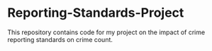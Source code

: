 # Reporting-Standards-Project
This repository contains code for my project on the impact of crime reporting standards on crime count.
